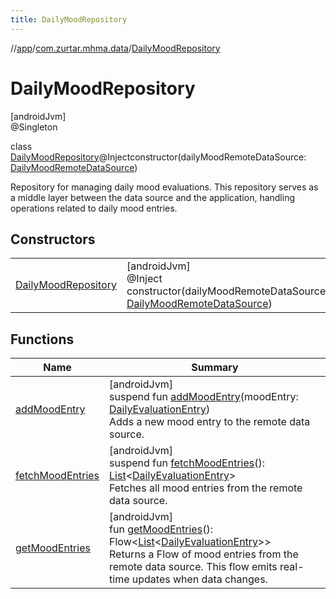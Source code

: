 ```yaml
---
title: DailyMoodRepository
---
```

//[app](../../../index.html)/[com.zurtar.mhma.data](../index.html)/[DailyMoodRepository](index.html)



# DailyMoodRepository



[androidJvm]\
@Singleton



class [DailyMoodRepository](index.html)@Injectconstructor(dailyMoodRemoteDataSource: [DailyMoodRemoteDataSource](../-daily-mood-remote-data-source/index.html))

Repository for managing daily mood evaluations. This repository serves as a middle layer between the data source and the application, handling operations related to daily mood entries.



## Constructors


| | |
|---|---|
| [DailyMoodRepository](-daily-mood-repository.html) | [androidJvm]<br>@Inject<br>constructor(dailyMoodRemoteDataSource: [DailyMoodRemoteDataSource](../-daily-mood-remote-data-source/index.html)) |


## Functions


| Name | Summary |
|---|---|
| [addMoodEntry](add-mood-entry.html) | [androidJvm]<br>suspend fun [addMoodEntry](add-mood-entry.html)(moodEntry: [DailyEvaluationEntry](../-daily-evaluation-entry/index.html))<br>Adds a new mood entry to the remote data source. |
| [fetchMoodEntries](fetch-mood-entries.html) | [androidJvm]<br>suspend fun [fetchMoodEntries](fetch-mood-entries.html)(): [List](https://kotlinlang.org/api/core/kotlin-stdlib/kotlin.collections/-list/index.html)&lt;[DailyEvaluationEntry](../-daily-evaluation-entry/index.html)&gt;<br>Fetches all mood entries from the remote data source. |
| [getMoodEntries](get-mood-entries.html) | [androidJvm]<br>fun [getMoodEntries](get-mood-entries.html)(): Flow&lt;[List](https://kotlinlang.org/api/core/kotlin-stdlib/kotlin.collections/-list/index.html)&lt;[DailyEvaluationEntry](../-daily-evaluation-entry/index.html)&gt;&gt;<br>Returns a Flow of mood entries from the remote data source. This flow emits real-time updates when data changes. |
